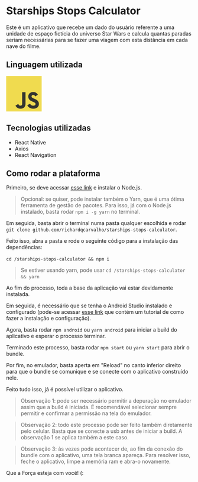# Starships Stops Calculator

Este é um aplicativo que recebe um dado do usuário referente a uma unidade de espaço fictícia do universo Star Wars e calcula quantas paradas seriam necessárias para se fazer uma viagem com esta distância em cada nave do filme.

## Linguagem utilizada

<img src="https://raw.githubusercontent.com/voodootikigod/logo.js/master/js.png" width="96">

## Tecnologias utilizadas

  - React Native
  - Axios
  - React Navigation

## Como rodar a plataforma

Primeiro, se deve acessar [esse link](https://www.nodejs.org) e instalar o Node.js. 
> Opcional: se quiser, pode instalar também o Yarn, que é uma ótima ferramenta de gestão de pacotes. Para isso, já com o Node.js instalado, basta rodar `npm i -g yarn` no terminal.

Em seguida, basta abrir o terminal numa pasta qualquer escolhida e rodar `git clone github.com/richardqcarvalho/starships-stops-calculator`.

Feito isso, abra a pasta e rode o seguinte código para a instalação das dependências:

`cd /starships-stops-calculator && npm i`
> Se estiver usando yarn, pode usar `cd /starships-stops-calculator && yarn`

Ao fim do processo, toda a base da aplicação vai estar devidamente instalada.

Em seguida, é necessário que se tenha o Android Studio instalado e configurado (pode-se acessar [esse link](https://reactnative.dev/docs/environment-setup) que contém um tutorial de como fazer a instalação e configuração). 

Agora, basta rodar `npm android` ou `yarn android` para iniciar a build do aplicativo e esperar o processo terminar.

Terminado este processo, basta rodar `npm start` ou `yarn start` para abrir o bundle.

Por fim, no emulador, basta aperta em "Reload" no canto inferior direito para que o bundle se comunique e se conecte com o aplicativo construído nele. 

Feito tudo isso, já é possível utilizar o aplicativo.

> Observação 1: pode ser necessário permitir a depuração no emulador assim que a build é iniciada. É recomendável selecionar sempre permitir e confirmar a permissão na tela do emulador.

> Observação 2: todo este processo pode ser feito também diretamente pelo celular. Basta que se conecte a usb antes de iniciar a build. A observação 1 se aplica também a este caso.

> Observação 3: às vezes pode acontecer de, ao fim da conexão do bundle com o aplicativo, uma tela branca apareça. Para resolver isso, feche o aplicativo, limpe a memória ram e abra-o novamente.

Que a Força esteja com você! (:
